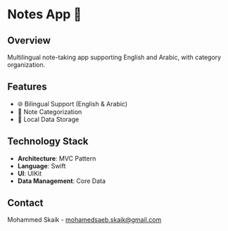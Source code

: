 # Notes App 📝

## Overview
Multilingual note-taking app supporting English and Arabic, with category organization.

## Features
- 🌐 Bilingual Support (English & Arabic)
- 📂 Note Categorization
- 💾 Local Data Storage

## Technology Stack
- **Architecture**: MVC Pattern
- **Language**: Swift
- **UI**: UIKit
- **Data Management**: Core Data

## Contact
Mohammed Skaik - mohamedsaeb.skaik@gmail.com
